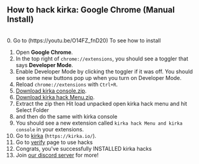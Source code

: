 ## How to hack kirka: Google Chrome (Manual Install)

<br>
0. Go to (https://youtu.be/O14FZ_fnD20) To see how to install

1. Open **Google Chrome**.
3. In the top right of `chrome://extensions`, you should see a toggler that says **Developer Mode**.
4. Enable Developer Mode by clicking the toggler if it was off. You should see some new buttons pop up when you turn on Developer Mode.
5. Reload ``chrome://extensions`` with `Ctrl+R`.
6. [Download kirka console.zip](https://github.com/hackpdas/kirka-ex/raw/main/kirka%20console.zip).
7. [Download kirka hack Menu.zip](https://github.com/hackpdas/kirka-ex/raw/main/kirka%20hack%20Menu.zip).
8. Extract the zip then Hit load unpacked open kirka hack menu and hit Select Folder
9. and then do the same with kirka console
10. You should see a new extension called `kirka hack Menu and kirka console` in your extensions.
11. Go to [kirka](https://kirka.io/) (``https://kirka.io/``).
12. Go to [verify](https://kirka-hacks.glitch.me/hacks.html) page to use hacks
12. Congrats, you've successfully INSTALLED kirka hacks
13. Join [our discord server](https://discord.gg/Nn2AA63cyC) for more!
